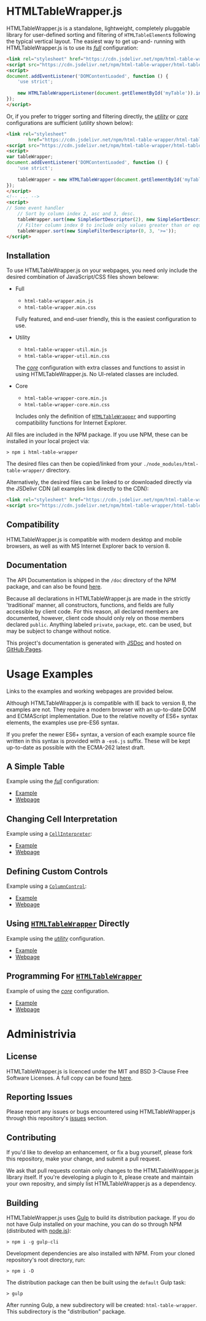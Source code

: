 
# HTMLTableWrapper.js

HTMLTableWrapper.js is a standalone, lightweight, completely pluggable library for user-defined sorting 
and filtering of `HTMLTableElement`s following the typical vertical layout. The easiest way to get up-and-
running with HTMLTableWrapper.js is to use its [_full_](#configurationFull) configuration:

``` html
<link rel="stylesheet" href="https://cdn.jsdelivr.net/npm/html-table-wrapper/html-table-wrapper.min.css" />
<script src="https://cdn.jsdelivr.net/npm/html-table-wrapper/html-table-wrapper.min.js"></script>
<script>
document.addEventListener('DOMContentLoaded', function () {
    'use strict';
    
    new HTMLTableWrapperListener(document.getElementById('myTable')).init();
});
</script>
```

Or, if you prefer to trigger sorting and filtering directly, the [_utility_](#configurationUtility) or 
[_core_](#configurationCore) configurations are sufficient (_utility_ shown below):
``` html
<link rel="stylesheet" 
        href="https://cdn.jsdelivr.net/npm/html-table-wrapper/html-table-wrapper-util.min.css" />
<script src="https://cdn.jsdelivr.net/npm/html-table-wrapper/html-table-wrapper-util.min.js"></script>
<script>
var tableWrapper;
document.addEventListener('DOMContentLoaded', function () {
    'use strict';
    
    tableWrapper = new HTMLTableWrapper(document.getElementById('myTable'));
});
</script>
<!-- ... -->
<script>
// Some event handler
    // Sort by column index 2, asc and 3, desc.
    tableWrapper.sort(new SimpleSortDescriptor(2), new SimpleSortDescriptor(3, true));
    // Filter column index 0 to include only values greater than or equal to 3.
    tableWrapper.sort(new SimpleFilterDescriptor(0, 3, '>='));
</script>
```

## Installation

To use HTMLTableWrapper.js on your webpages, you need only include the desired combination of JavaScript/CSS 
files shown beloww:

- <a name="configurationFull"></a>Full
    - `html-table-wrapper.min.js`
    - `html-table-wrapper.min.css`
    
    Fully featured, and end-user friendly, this is the easiest configuration to use.
- <a name="configurationUtility"></a>Utility
    - `html-table-wrapper-util.min.js`
    - `html-table-wrapper-util.min.css`
    
    The [_core_](#configurationCore) configuration with extra classes and functions to assist in using 
    HTMLTableWrapper.js. No UI-related classes are included.
- <a name="configurationCore"></a>Core
    - `html-table-wrapper-core.min.js`
    - `html-table-wrapper-core.min.css`
    
    Includes only the definition of [`HTMLTableWrapper`][HTMLTableWrapper] and supporting compatibility 
    functions for Internet Explorer.


All files are included in the NPM package. If you use NPM, these can be installed in your local project via:
```
> npm i html-table-wrapper
```
The desired files can then be copied/linked from your `./node_modules/html-table-wrapper/` directory.

Alternatively, the desired files can be linked to or downloaded directly via the JSDelivr CDN (all examples 
link directly to the CDN):
``` html
<link rel="stylesheet" href="https://cdn.jsdelivr.net/npm/html-table-wrapper/html-table-wrapper[-util|-core].min.css" />
<script src="https://cdn.jsdelivr.net/npm/html-table-wrapper/html-table-wrapper[-util|-core].min.js"></script>
```


## Compatibility
HTMLTableWrapper.js is compatible with modern desktop and mobile browsers, as well as with MS Internet Explorer 
back to version 8.


## Documentation
The API Documentation is shipped in the `/doc` directory of the NPM package, and can also be found 
[here](https://mschlege1838.github.io/html-table-wrapper).

Because all declarations in HTMLTableWrapper.js are made in the strictly 'traditional' manner, all constructors, 
functions, and fields are fully accessible by client code. For this reason, all declared members 
are documented, however, client code should only rely on those members declared `public`. Anything labeled 
`private`, `package`, etc. can be used, but may be subject to change without notice.

This project's documentation is generated with [JSDoc](https://jsdoc.app/) and hosted on 
[GitHub Pages](https://pages.github.com/). 


# Usage Examples

Links to the examples and working webpages are provided below.

Although HTMLTableWrapper.js is compatible with IE back to version 8, the examples are not. They require a 
modern browser with an up-to-date DOM and ECMAScript implementation. Due to the relative novelty of ES6+ 
syntax elements, the examples use pre-ES6 syntax.

If you prefer the newer ES6+ syntax, a version of each example source file written in this syntax is provided 
with a `-es6.js` suffix. These will be kept up-to-date as possible with the ECMA-262 latest draft.


## A Simple Table
Example using the [_full_](#configurationFull) configuration:

- [Example](https://github.com/mschlege1838/html-table-wrapper/tree/master/examples/gradebook)
- [Webpage](https://mschlege1838.github.io/html-table-wrapper/examples/gradebook/gradebook.html)

## Changing Cell Interpretation
Example using a [`CellInterpreter`][CellInterpreter]:

- [Example](https://github.com/mschlege1838/html-table-wrapper/tree/master/examples/drinks)
- [Webpage](https://mschlege1838.github.io/html-table-wrapper/examples/drinks/drinks.html)

## Defining Custom Controls
Example using a [`ColumnControl`][ColumnControl]:

- [Example](https://github.com/mschlege1838/html-table-wrapper/tree/master/examples/temperatures)
- [Webpage](https://mschlege1838.github.io/html-table-wrapper/examples/temperatures/temperatures.html)

## Using [`HTMLTableWrapper`][HTMLTableWrapper] Directly
Example using the [_utility_](#configurationUtility) configuration.

- [Example](https://github.com/mschlege1838/html-table-wrapper/tree/master/examples/gradebook-minimal)
- [Webpage](https://mschlege1838.github.io/html-table-wrapper/examples/gradebook-minimal/gradebook-minimal.html)

## Programming For [`HTMLTableWrapper`][HTMLTableWrapper]
Example of using the [_core_](#configurationCore) configuration.

- [Example](https://github.com/mschlege1838/html-table-wrapper/tree/master/examples/temperatures-custom)
- [Webpage](https://mschlege1838.github.io/html-table-wrapper/examples/temperatures-custom/temperatures-custom.html)


# Administrivia

## License

HTMLTableWrapper.js is licenced under the MIT and BSD 3-Clause Free Software Licenses. A full copy can be 
found [here](https://github.com/mschlege1838/html-table-wrapper/tree/master/LICENSE).

## Reporting Issues

Please report any issues or bugs encountered using HTMLTableWrapper.js through this repository's
[issues](https://github.com/mschlege1838/html-table-wrapper/issues) section.

## Contributing

If you'd like to develop an enhancement, or fix a bug yourself, please fork this repository, make your change,
and submit a pull request.

We ask that pull requests contain only changes to the HTMLTableWrapper.js library itself. If you're developing
a plugin to it, please create and maintain your own repositry, and simply list HTMLTableWrapper.js as a dependency.

## Building
HTMLTableWrapper.js uses [Gulp](https://gulpjs.com/) to build its distribution package. If you do not have 
Gulp installed on your machine, you can do so through NPM (distributed with [node.js](https://nodejs.org)):

```
> npm i -g gulp-cli
```

Development dependencies are also installed with NPM. From your cloned repository's root directory, run:

```
> npm i -D
```

The distribution package can then be built using the `default` Gulp task:

```
> gulp
```

After running Gulp, a new subdirectory will be created: `html-table-wrapper`. This subdirectory is the 
"distribution" package.


[HTMLTableWrapper]: https://mschlege1838.github.io/html-table-wrapper/HTMLTableWrapper.html
[CellInterpreter]: https://mschlege1838.github.io/html-table-wrapper/CellInterpreter.html
[ColumnControlFactory]: https://mschlege1838.github.io/html-table-wrapper/ColumnControlFactory.html
[ColumnControl]: https://mschlege1838.github.io/html-table-wrapper/ColumnControl.html

